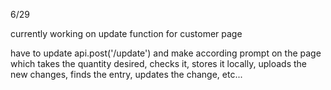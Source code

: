 6/29

currently working on update function for customer page

have to update api.post('/update') and make according prompt on the page which takes the quantity desired, checks it, stores it locally, uploads the new changes, finds the entry, updates the change, etc...